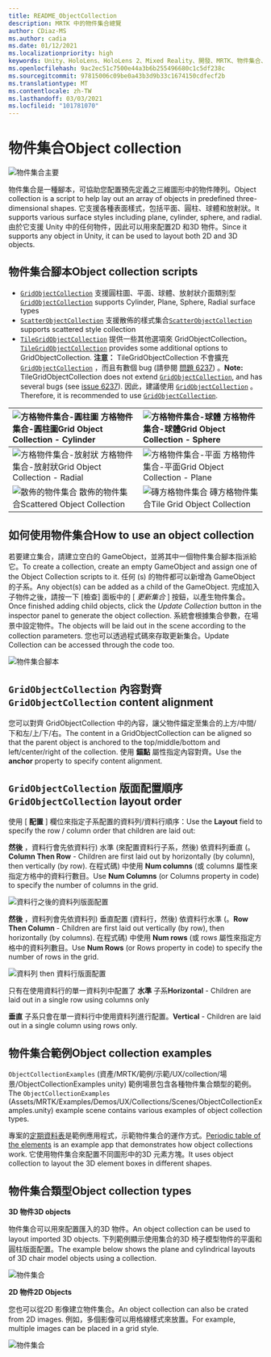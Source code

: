 ```yaml
---
title: README_ObjectCollection
description: MRTK 中的物件集合總覽
author: CDiaz-MS
ms.author: cadia
ms.date: 01/12/2021
ms.localizationpriority: high
keywords: Unity、HoloLens、HoloLens 2、Mixed Reality、開發、MRTK、物件集合、
ms.openlocfilehash: 9ac2ec51c7500e44a3b6b255496680c1c5df238c
ms.sourcegitcommit: 97815006c09be0a43b3d9b33c1674150cdfecf2b
ms.translationtype: MT
ms.contentlocale: zh-TW
ms.lasthandoff: 03/03/2021
ms.locfileid: "101781070"
---
```

# <a name="object-collection"></a><span data-ttu-id="aca03-104">物件集合</span><span class="sxs-lookup"><span data-stu-id="aca03-104">Object collection</span></span>

![物件集合主要](Images/ObjectCollection/MRTK_ObjectCollection_Main.jpg)

<span data-ttu-id="aca03-106">物件集合是一種腳本，可協助您配置預先定義之三維圖形中的物件陣列。</span><span class="sxs-lookup"><span data-stu-id="aca03-106">Object collection is a script to help lay out an array of objects in predefined three-dimensional shapes.</span></span> <span data-ttu-id="aca03-107">它支援各種表面樣式，包括平面、圓柱、球體和放射狀。</span><span class="sxs-lookup"><span data-stu-id="aca03-107">It supports various surface styles including plane, cylinder, sphere, and radial.</span></span> <span data-ttu-id="aca03-108">由於它支援 Unity 中的任何物件，因此可以用來配置2D 和3D 物件。</span><span class="sxs-lookup"><span data-stu-id="aca03-108">Since it supports any object in Unity, it can be used to layout both 2D and 3D objects.</span></span>

## <a name="object-collection-scripts"></a><span data-ttu-id="aca03-109">物件集合腳本</span><span class="sxs-lookup"><span data-stu-id="aca03-109">Object collection scripts</span></span>

- <span data-ttu-id="aca03-110">[`GridObjectCollection`](xref:Microsoft.MixedReality.Toolkit.Utilities.GridObjectCollection) 支援圓柱圖、平面、球體、放射狀介面類別型</span><span class="sxs-lookup"><span data-stu-id="aca03-110">[`GridObjectCollection`](xref:Microsoft.MixedReality.Toolkit.Utilities.GridObjectCollection) supports Cylinder, Plane, Sphere, Radial surface types</span></span>
- <span data-ttu-id="aca03-111">[`ScatterObjectCollection`](xref:Microsoft.MixedReality.Toolkit.Utilities.ScatterObjectCollection) 支援散佈的樣式集合</span><span class="sxs-lookup"><span data-stu-id="aca03-111">[`ScatterObjectCollection`](xref:Microsoft.MixedReality.Toolkit.Utilities.ScatterObjectCollection) supports scattered style collection</span></span>  
- <span data-ttu-id="aca03-112">[`TileGridObjectCollection`](xref:Microsoft.MixedReality.Toolkit.Utilities.TileGridObjectCollection) 提供一些其他選項來 GridObjectCollection。</span><span class="sxs-lookup"><span data-stu-id="aca03-112">[`TileGridObjectCollection`](xref:Microsoft.MixedReality.Toolkit.Utilities.TileGridObjectCollection) provides some additional options to GridObjectCollection.</span></span> <span data-ttu-id="aca03-113">**注意：** TileGridObjectCollection 不會擴充 [`GridObjectCollection`](xref:Microsoft.MixedReality.Toolkit.Utilities.GridObjectCollection) ，而且有數個 bug (請參閱 [問題 6237](https://github.com/microsoft/MixedRealityToolkit-Unity/issues/6237)) 。</span><span class="sxs-lookup"><span data-stu-id="aca03-113">**Note:** TileGridObjectCollection does not extend [`GridObjectCollection`](xref:Microsoft.MixedReality.Toolkit.Utilities.GridObjectCollection), and has several bugs (see [issue 6237](https://github.com/microsoft/MixedRealityToolkit-Unity/issues/6237)).</span></span> <span data-ttu-id="aca03-114">因此，建議使用 [`GridObjectCollection`](xref:Microsoft.MixedReality.Toolkit.Utilities.GridObjectCollection) 。</span><span class="sxs-lookup"><span data-stu-id="aca03-114">Therefore, it is recommended to use [`GridObjectCollection`](xref:Microsoft.MixedReality.Toolkit.Utilities.GridObjectCollection).</span></span>

|![方格物件集合-圓柱圖](Images/ObjectCollection/MRTK_ObjectCollectionCylinder.png) <span data-ttu-id="aca03-116">方格物件集合-圓柱圖</span><span class="sxs-lookup"><span data-stu-id="aca03-116">Grid Object Collection - Cylinder</span></span> | ![方格物件集合-球體](Images/ObjectCollection/MRTK_ObjectCollectionSphere.png) <span data-ttu-id="aca03-118">方格物件集合-球體</span><span class="sxs-lookup"><span data-stu-id="aca03-118">Grid Object Collection - Sphere</span></span> |
|:--- | :--- |
|![方格物件集合-放射狀](Images/ObjectCollection/MRTK_ObjectCollectionRadial.png) <span data-ttu-id="aca03-120">方格物件集合-放射狀</span><span class="sxs-lookup"><span data-stu-id="aca03-120">Grid Object Collection - Radial</span></span> | ![方格物件集合-平面](Images/ObjectCollection/MRTK_ObjectCollectionPlane.png) <span data-ttu-id="aca03-122">方格物件集合-平面</span><span class="sxs-lookup"><span data-stu-id="aca03-122">Grid Object Collection - Plane</span></span> |
|![散佈的物件集合](Images/ObjectCollection/MRTK_ObjectCollectionScattered.png) <span data-ttu-id="aca03-124">散佈的物件集合</span><span class="sxs-lookup"><span data-stu-id="aca03-124">Scattered Object Collection</span></span> | ![磚方格物件集合](Images/ObjectCollection/MRTK_ObjectCollectionTileGrid.png) <span data-ttu-id="aca03-126">磚方格物件集合</span><span class="sxs-lookup"><span data-stu-id="aca03-126">Tile Grid Object Collection</span></span> |

## <a name="how-to-use-an-object-collection"></a><span data-ttu-id="aca03-127">如何使用物件集合</span><span class="sxs-lookup"><span data-stu-id="aca03-127">How to use an object collection</span></span>

<span data-ttu-id="aca03-128">若要建立集合，請建立空白的 GameObject，並將其中一個物件集合腳本指派給它。</span><span class="sxs-lookup"><span data-stu-id="aca03-128">To create a collection, create an empty GameObject and assign one of the Object Collection scripts to it.</span></span> <span data-ttu-id="aca03-129">任何 (s) 的物件都可以新增為 GameObject 的子系。</span><span class="sxs-lookup"><span data-stu-id="aca03-129">Any object(s) can be added as a child of the GameObject.</span></span> <span data-ttu-id="aca03-130">完成加入子物件之後，請按一下 [檢查] 面板中的 [ *更新集合* ] 按鈕，以產生物件集合。</span><span class="sxs-lookup"><span data-stu-id="aca03-130">Once finished adding child objects, click the *Update Collection* button in the inspector panel to generate the object collection.</span></span> <span data-ttu-id="aca03-131">系統會根據集合參數，在場景中設定物件。</span><span class="sxs-lookup"><span data-stu-id="aca03-131">The objects will be laid out in the scene according to the collection parameters.</span></span> <span data-ttu-id="aca03-132">您也可以透過程式碼來存取更新集合。</span><span class="sxs-lookup"><span data-stu-id="aca03-132">Update Collection can be accessed through the code too.</span></span>

![物件集合腳本](Images/ObjectCollection/MRTK_ObjectCollectionScript.png)

## <a name="gridobjectcollection-content-alignment"></a><span data-ttu-id="aca03-134">`GridObjectCollection` 內容對齊</span><span class="sxs-lookup"><span data-stu-id="aca03-134">`GridObjectCollection` content alignment</span></span>

<span data-ttu-id="aca03-135">您可以對齊 GridObjectCollection 中的內容，讓父物件錨定至集合的上方/中間/下和左/上/下/右。</span><span class="sxs-lookup"><span data-stu-id="aca03-135">The content in a GridObjectCollection can be aligned so that the parent object is anchored to the top/middle/bottom and left/center/right of the collection.</span></span> <span data-ttu-id="aca03-136">使用 **錨點** 屬性指定內容對齊。</span><span class="sxs-lookup"><span data-stu-id="aca03-136">Use the **anchor** property to specify content alignment.</span></span>

## <a name="gridobjectcollection-layout-order"></a><span data-ttu-id="aca03-137">`GridObjectCollection` 版面配置順序</span><span class="sxs-lookup"><span data-stu-id="aca03-137">`GridObjectCollection` layout order</span></span>

<span data-ttu-id="aca03-138">使用 [ **配置** ] 欄位來指定子系配置的資料列/資料行順序：</span><span class="sxs-lookup"><span data-stu-id="aca03-138">Use the **Layout** field to specify the row / column order that children are laid out:</span></span>

<span data-ttu-id="aca03-139">**然後** ，資料行會先依資料行) 水準 (來配置資料行子系，然後) 依資料列垂直 (。</span><span class="sxs-lookup"><span data-stu-id="aca03-139">**Column Then Row** - Children are first laid out by horizontally (by column), then vertically (by row).</span></span> <span data-ttu-id="aca03-140">在程式碼) 中使用 **Num columns** (或 columns 屬性來指定方格中的資料行數目。</span><span class="sxs-lookup"><span data-stu-id="aca03-140">Use **Num Columns** (or Columns property in code) to specify the number of columns in the grid.</span></span>

![資料行之後的資料列版面配置](Images/ObjectCollection/MRTK_ColumnThenRow.png)

<span data-ttu-id="aca03-142">**然後** ，資料列會先依資料列) 垂直配置 (資料行，然後) 依資料行水準 (。</span><span class="sxs-lookup"><span data-stu-id="aca03-142">**Row Then Column** - Children are first laid out vertically (by row), then horizontally (by columns).</span></span> <span data-ttu-id="aca03-143">在程式碼) 中使用 **Num rows** (或 rows 屬性來指定方格中的資料列數目。</span><span class="sxs-lookup"><span data-stu-id="aca03-143">Use **Num Rows** (or Rows property in code) to specify the number of rows in the grid.</span></span>

![資料列 then 資料行版面配置](Images/ObjectCollection/MRTK_RowThenColumn.png)

<span data-ttu-id="aca03-145">只有在使用資料行的單一資料列中配置了 **水準** 子系</span><span class="sxs-lookup"><span data-stu-id="aca03-145">**Horizontal** - Children are laid out in a single row using columns only</span></span>

<span data-ttu-id="aca03-146">**垂直** 子系只會在單一資料行中使用資料列進行配置。</span><span class="sxs-lookup"><span data-stu-id="aca03-146">**Vertical** - Children are laid out in a single column using rows only.</span></span>

## <a name="object-collection-examples"></a><span data-ttu-id="aca03-147">物件集合範例</span><span class="sxs-lookup"><span data-stu-id="aca03-147">Object collection examples</span></span>

<span data-ttu-id="aca03-148">`ObjectCollectionExamples` (資產/MRTK/範例/示範/UX/collection/場景/ObjectCollectionExamples unity) 範例場景包含各種物件集合類型的範例。</span><span class="sxs-lookup"><span data-stu-id="aca03-148">The `ObjectCollectionExamples` (Assets/MRTK/Examples/Demos/UX/Collections/Scenes/ObjectCollectionExamples.unity) example scene contains various examples of object collection types.</span></span>

<span data-ttu-id="aca03-149">專案的[定期資料表](https://github.com/Microsoft/MRDesignLabs_Unity_PeriodicTable)是範例應用程式，示範物件集合的運作方式。</span><span class="sxs-lookup"><span data-stu-id="aca03-149">[Periodic table of the elements](https://github.com/Microsoft/MRDesignLabs_Unity_PeriodicTable) is an example app that demonstrates how object collections work.</span></span> <span data-ttu-id="aca03-150">它使用物件集合來配置不同圖形中的3D 元素方塊。</span><span class="sxs-lookup"><span data-stu-id="aca03-150">It uses object collection to layout the 3D element boxes in different shapes.</span></span>

## <a name="object-collection-types"></a><span data-ttu-id="aca03-151">物件集合類型</span><span class="sxs-lookup"><span data-stu-id="aca03-151">Object collection types</span></span>

<span data-ttu-id="aca03-152">**3D 物件**</span><span class="sxs-lookup"><span data-stu-id="aca03-152">**3D objects**</span></span>

<span data-ttu-id="aca03-153">物件集合可以用來配置匯入的3D 物件。</span><span class="sxs-lookup"><span data-stu-id="aca03-153">An object collection can be used to layout imported 3D objects.</span></span> <span data-ttu-id="aca03-154">下列範例顯示使用集合的3D 椅子模型物件的平面和圓柱版面配置。</span><span class="sxs-lookup"><span data-stu-id="aca03-154">The example below shows the plane and cylindrical layouts of 3D chair model objects using a collection.</span></span>

![物件集合](Images/ObjectCollection/MRTK_ObjectCollection_3DObjects.jpg)

<span data-ttu-id="aca03-156">**2D 物件**</span><span class="sxs-lookup"><span data-stu-id="aca03-156">**2D Objects**</span></span>

<span data-ttu-id="aca03-157">您也可以從2D 影像建立物件集合。</span><span class="sxs-lookup"><span data-stu-id="aca03-157">An object collection can also be crated from 2D images.</span></span> <span data-ttu-id="aca03-158">例如，多個影像可以用格線樣式來放置。</span><span class="sxs-lookup"><span data-stu-id="aca03-158">For example, multiple images can be placed in a grid style.</span></span>

![物件集合](Images/ObjectCollection/MRTK_ObjectCollection_Layout_2DImages.jpg)
